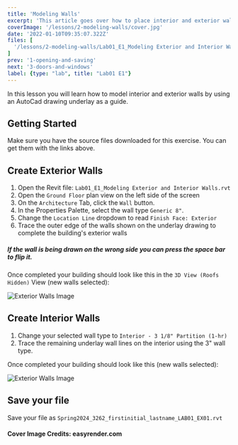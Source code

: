 ```yaml
---
title: 'Modeling Walls'
excerpt: 'This article goes over how to place interior and exterior walls in revit with an underlay.'
coverImage: '/lessons/2-modeling-walls/cover.jpg'
date: '2022-01-10T09:35:07.322Z'
files: [
  '/lessons/2-modeling-walls/Lab01_E1_Modeling Exterior and Interior Walls.rvt'
]
prev: '1-opening-and-saving'
next: '3-doors-and-windows'
label: {type: "lab", title: "Lab01 E1"}
---
```


In this lesson you will learn how to model interior and exterior walls by using an AutoCad drawing underlay as a guide.

## Getting Started

Make sure you have the source files downloaded for this exercise. You can get them with the links above.

## Create Exterior Walls

1. Open the Revit file: ``Lab01_E1_Modeling Exterior and Interior Walls.rvt``
2. Open the ``Ground Floor`` plan view on the left side of the screen
3. On the ``Architecture`` Tab, click the ``Wall`` button.
4. In the Properties Palette, select the wall type ``Generic 8"``.
5. Change the ``Location Line`` dropdown to read ``Finish Face: Exterior``
6. Trace the outer edge of the walls shown on the underlay drawing to complete the building's exterior walls


##### If the wall is being drawn on the wrong side you can press the space bar to flip it.

Once completed your building should look like this in the ``3D View (Roofs Hidden)`` View (new walls selected):

![Exterior Walls Image](/lessons/2-modeling-walls/exterior.png)

## Create Interior Walls

1. Change your selected wall type to ``Interior - 3 1/8" Partition (1-hr)``
2. Trace the remaining underlay wall lines on the interior using the 3" wall type.

Once completed your building should look like this (new walls selected): 

![Exterior Walls Image](/lessons/2-modeling-walls/interior.png)

## Save your file

Save your file as ``Spring2024_3262_firstinitial_lastname_LAB01_EX01.rvt``

#### Cover Image Credits: easyrender.com